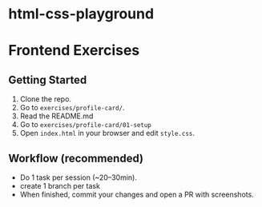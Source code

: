 # html-css-playground

# Frontend Exercises

## Getting Started

1. Clone the repo.  
2. Go to `exercises/profile-card/`.
3. Read the README.md
4. Go to `exercises/profile-card/01-setup`
5. Open `index.html` in your browser and edit `style.css`.  

## Workflow (recommended)

- Do 1 task per session (~20–30min).  
- create 1 branch per task
- When finished, commit your changes and open a PR with screenshots.  
